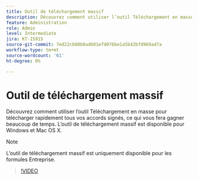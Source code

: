 ```yaml
---
title: Outil de téléchargement massif
description: Découvrez comment utiliser l’outil Téléchargement en masse pour télécharger rapidement tous vos accords signés
feature: Administration
role: Admin
level: Intermediate
jira: KT-15915
source-git-commit: 7ed22cb60b0ad601efd076be1a5b42bfd969ad7a
workflow-type: tm+mt
source-wordcount: '61'
ht-degree: 0%

---
```


# Outil de téléchargement massif

Découvrez comment utiliser l’outil Téléchargement en masse pour télécharger rapidement tous vos accords signés, ce qui vous fera gagner beaucoup de temps. L’outil de téléchargement massif est disponible pour Windows et Mac OS X.

>[!NOTE]
>
>L’outil de téléchargement massif est uniquement disponible pour les formules Entreprise.

>[!VIDEO](https://video.tv.adobe.com/v/3432693?quality=12&learn=on&hidetitle=true)
